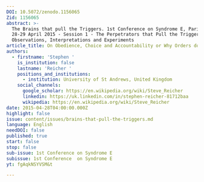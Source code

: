 ```yaml
---
DOI: 10.5072/zenodo.1156065
Zid: 1156065
abstract: >-
  The Brains that pull the Triggers. 1st Conference on Syndrome E, Paris IAS,
  28-29 April 2015 - Session 1 - The Perpetrators that Pull the Triggers:
  Observations, Interpretations and Experiments
article_title: On Obedience, Choice and Accountability or Why Orders don't Work
authors:
  - firstname: 'Stephen '
    is_institution: false
    lastname: 'Reicher '
    positions_and_institutions:
      - institution: University of St Andrews, United Kingdom
    social_channels:
      google_scholar: https://en.wikipedia.org/wiki/Steve_Reicher
      linkedin: https://uk.linkedin.com/in/stephen-reicher-81712baa
      wikipedia: https://en.wikipedia.org/wiki/Steve_Reicher
date: 2015-04-28T04:00:00.000Z
highlight: false
issue: content/issues/brains-that-pull-the-triggers.md
language: English
needDOI: false
published: true
start: false
stop: false
sub-issue: 1st Conference on Syndrome E
subissue: 1st Conference  on Syndrome E
yt: fgAqkNSYVSM&t

---
```


<Youtube yt="fgAqkNSYVSM&t" caption="On Obedience, Choice and Accountability or Why Orders Don't Work" start="false" stop="false"></Youtube>